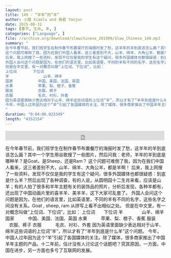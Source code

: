```yaml
---
layout: post
title: 149 - “羊年”的“羊”
author: 小璐 Xiaolu and 艳君 Yanjun
date: 2015-08-31
tags: [春节, 生肖, 羊, ]
categories: ["Language", ]
file: //archive.org/download/slowchinese_201909/Slow_Chinese_149.mp3
summary: "
在今年春节前，我们班学生在制作春节布置餐厅的海报时发了愁，这羊年的羊到底该怎么画？其中一个学生用谷歌搜了一些图片，然后问我：老师，羊年的羊到底是哪种羊？是Goat，是Sheep，还是Ram？
这个问题可难倒了我，因为在我们中国人看来，这三者差别不大，山羊、绵羊、大角公羊，都是羊啊！
后来，我上网搜了一些资料，发现不仅仅是我的学生有这个疑问，很多外国媒体也都很疑惑：到底是什么羊？然后出现了各种调查，有的人说，从圆明园十二生肖来看，应该是山羊；有的人拍了很多和羊年主题有关的装饰品的照片，分析后发现，各种羊都有，还出现了中国动画片里的喜羊羊、美羊羊，这下大家可乱套了。
外国人会问这个问题是因为，在他们的语言里，比如英语里，不同的羊有不同的名字，这些名字之间没有关系。Goat , sheep, ram 从拼写上看不出相似之处。
但是在中文里，有一对概念叫做“上位词、下位词”，比如：
上位词       下位词
羊               山羊、绵羊
国家           中国、美国、法国、英国
水果           苹果、梨、橙子、香蕉
服装           衣服、裤子
衣服           毛衣、衬衫、外套
因为英语里面缺少表达相对于山羊、绵羊这些词语的上位词“羊”，所以才有了“羊年到底是什么羊”这个问题。
今年，中国人过年因为这个“羊”引起了各国媒体的关注。除了媒体，很多商家推出了中国羊年主题的产品。十二年前，估计没有人讨论这个话题吧？究其原因，一方面，中国在进步，另一方面也多亏了互联网的发展。
"
duration: "0:04:06.023349"
length: "4352154"
---
```


<iframe src="https://archive.org/embed/slowchinese_201909/Slow_Chinese_149.mp3" width="500" height="30" frameborder="0" webkitallowfullscreen="true" mozallowfullscreen="true" allowfullscreen></iframe>

在今年春节前，我们班学生在制作春节布置餐厅的海报时发了愁，这羊年的羊到底该怎么画？其中一个学生用谷歌搜了一些图片，然后问我：老师，羊年的羊到底是哪种羊？是Goat，是Sheep，还是Ram？
这个问题可难倒了我，因为在我们中国人看来，这三者差别不大，山羊、绵羊、大角公羊，都是羊啊！
后来，我上网搜了一些资料，发现不仅仅是我的学生有这个疑问，很多外国媒体也都很疑惑：到底是什么羊？然后出现了各种调查，有的人说，从圆明园十二生肖来看，应该是山羊；有的人拍了很多和羊年主题有关的装饰品的照片，分析后发现，各种羊都有，还出现了中国动画片里的喜羊羊、美羊羊，这下大家可乱套了。
外国人会问这个问题是因为，在他们的语言里，比如英语里，不同的羊有不同的名字，这些名字之间没有关系。Goat , sheep, ram 从拼写上看不出相似之处。
但是在中文里，有一对概念叫做“上位词、下位词”，比如：
上位词       下位词
羊               山羊、绵羊
国家           中国、美国、法国、英国
水果           苹果、梨、橙子、香蕉
服装           衣服、裤子
衣服           毛衣、衬衫、外套
因为英语里面缺少表达相对于山羊、绵羊这些词语的上位词“羊”，所以才有了“羊年到底是什么羊”这个问题。
今年，中国人过年因为这个“羊”引起了各国媒体的关注。除了媒体，很多商家推出了中国羊年主题的产品。十二年前，估计没有人讨论这个话题吧？究其原因，一方面，中国在进步，另一方面也多亏了互联网的发展。
